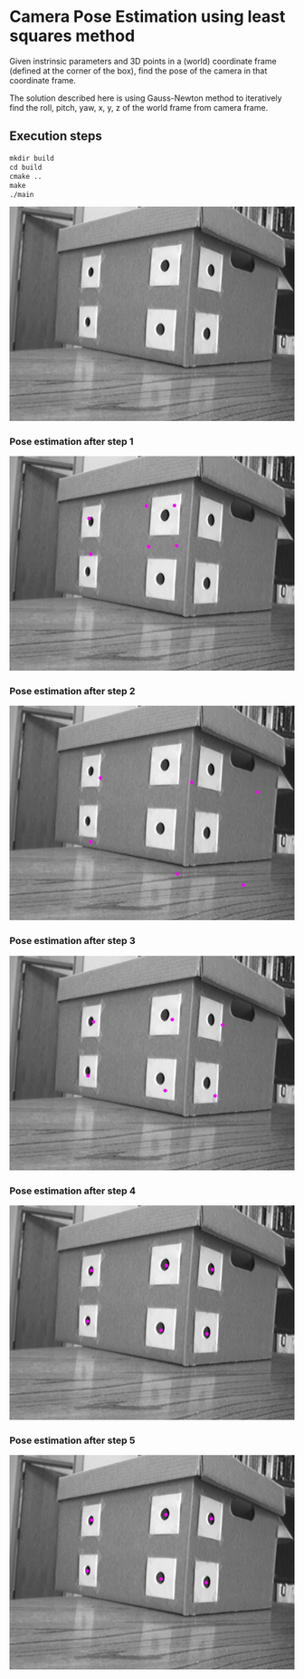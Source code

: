 # Camera Pose Estimation using least squares method

Given instrinsic parameters and 3D points in a (world) coordinate frame (defined at the corner of the box),
find the pose of the camera in that coordinate frame.

The solution described here is using Gauss-Newton method to iteratively find the roll, pitch, yaw, x, y, z of 
the world frame from camera frame. 

## Execution steps

```
mkdir build
cd build
cmake ..
make
./main
```


![alt text](images/image.jpg)
### Pose estimation after step 1
![alt text](images/0.jpg)
### Pose estimation after step 2
![alt text](images/1.jpg)
### Pose estimation after step 3
![alt text](images/2.jpg)
### Pose estimation after step 4
![alt text](images/3.jpg)
### Pose estimation after step 5
![alt text](images/4.jpg)
